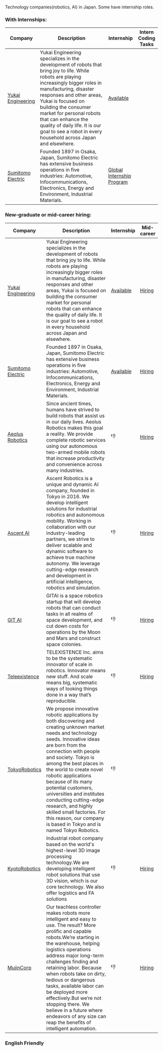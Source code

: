 Technology companies(robotics, AI) in Japan. Some have internship roles.
### With Internships:
| Company | Description  | Internship| Intern Coding Tasks|
| ---------------------------------------------------------------- | ------------------- | ---------------- |----|
| [Yukai Engineering](https://www.ux-xu.com/en) |Yukai Engineering specializes in the development of robots that bring joy to life. While robots are playing increasingly bigger roles in manufacturing, disaster responses and other areas, Yukai is focused on building the consumer market for personal robots that can enhance the quality of daily life. It is our goal to see a robot in every household across Japan and elsewhere.|[Available](https://sumitomoelectric.com/careers/global-internship/2022)||
| [Sumitomo Electric](https://www.ux-xu.com/en) |Founded 1897 in Osaka, Japan, Sumitomo Electric has extensive business operations in five industries: Automotive, Infocommunications, Electronics, Energy and Environment, Industrial Materials.|[Global Internship Program](https://www.ux-xu.com/recruit-en)||
 
### New-graduate or mid-career hiring:
| Company | Description  | Internship |Mid-career|
| ---------------------------------------------------------------- | ------------------- | ---------------- |-------|
| [Yukai Engineering](https://www.ux-xu.com/en) |Yukai Engineering specializes in the development of robots that bring joy to life. While robots are playing increasingly bigger roles in manufacturing, disaster responses and other areas, Yukai is focused on building the consumer market for personal robots that can enhance the quality of daily life. It is our goal to see a robot in every household across Japan and elsewhere.|[Available](https://sumitomoelectric.com/careers/global-internship/2022)|[Hiring](https://sumitomoelectric.com/careers)|
| [Sumitomo Electric](https://www.ux-xu.com/en) |Founded 1897 in Osaka, Japan, Sumitomo Electric has extensive business operations in five industries: Automotive, Infocommunications, Electronics, Energy and Environment, Industrial Materials.|[Available](https://www.ux-xu.com/recruit-en)|[Hiring](https://www.ux-xu.com/recruit-en)|
| [Aeolus Robotics](https://aeolusbot.com/) |Since ancient times, humans have strived to build robots that assist us in our daily lives. Aeolus Robotics makes this goal a reality. We provide complete robotic services using our autonomous two-armed mobile robots that increase productivity and convenience across many industries.|:thumbsdown:|[Hiring](https://aeolusbot.com/careers/)|
| [Ascent AI](https://ascent.ai/) |Ascent Robotics is a unique and dynamic AI company, founded in Tokyo in 2016. We develop intelligent solutions for  industrial robotics and autonomous mobility. Working in collaboration with our industry-leading partners, we strive to deliver scalable and dynamic software to achieve true machine autonomy. We leverage cutting-edge research and development in artificial intelligence, robotics and simulation.|:thumbsdown:|[Hiring](https://ascent.ai/)|
| [GIT AI](https://gitai.tech/) |GITAI is a space robotics startup that will develop robots that can conduct tasks in all realms of space development, and cut down costs for operations by the Moon and Mars and construct space colonies.|:thumbsdown:|[Hiring](https://ascent.ai/)|
| [Teleexistence](https://tx-inc.com/en/home/) |TELEXISTENCE Inc. aims to be the systematic innovator of scale in robotics. Innovator means new stuff. And scale means big, systematic ways of looking things done in a way that’s reproducible.|:thumbsdown:|[Hiring](https://tx-inc.com/en/career/)|
| [TokyoRobotics](https://robotics.tokyo/) |We propose innovative robotic applications by both discovering and creating unknown market needs and technology seeds. Innovative ideas are born from the connection with people and society. Tokyo is among the best places in the world to create novel robotic applications because of its many potential customers, universities and institutes conducting cutting-edge research, and highly skilled small factories. For this reason, our company is based in Tokyo and is named Tokyo Robotics.|:thumbsdown:||
| [KyotoRobotics](https://www.kyotorobotics.co.jp/en/) |Industrial robot company based on the world's highest-level 3D image processing technology.We are developing intelligent robot solutions that use 3D vision, which is our core technology. We also offer logistics and FA solutions|:thumbsdown:|[Hiring](https://www.kyotorobotics.co.jp/en/recruit)|
| [MujinCorp](https://mujin-corp.com/) |Our teachless controller makes robots more intelligent and easy to use. The result? More prolific and capable robots.We’re starting in the warehouse, helping logistics operations address major long-term challenges finding and retaining labor. Because when robots take on dirty, tedious or dangerous tasks, available labor can be deployed more effectively.But we’re not stopping there. We believe in a future where endeavors of any size can reap the benefits of intelligent automation.|:thumbsdown:|[Hiring](https://mujin-corp.com/about/careers/)|



### English Friendly
